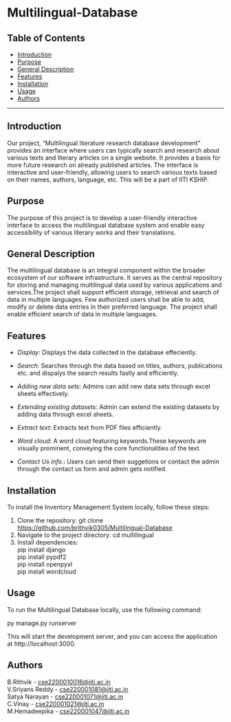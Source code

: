 # Multilingual-Database


## Table of Contents

- [Introduction](#introduction)
- [Purpose](#purpose)
- [General Description](#general-description)
- [Features](#features)
- [Installation](#installation)
- [Usage](#usage)
- [Authors](#authors)

---

## Introduction

Our project, “Multilingual literature research database development” provides an interface where users can typically search and research about various texts and literary articles on a single website. It provides a basis for more future research on already published articles.
The interface is interactive and user-friendly, allowing users to search various texts based on their names, authors, language, etc. This will be a part of IITI KSHIP.
## Purpose
The purpose of this project is to develop a user-friendly interactive interface to access the multilingual database system and enable easy accessibility of various literary works and their translations.



## General Description
The multilingual database is an integral component within the broader ecosystem of our software infrastructure. It serves as the central repository for storing and managing multilingual data used by various applications and services.The project shall support efficient storage, retrieval and search of data in multiple languages.
Few authorized users shall be able to add, modify or delete data entries in their preferred language.
The project shall enable efficient search of data in multiple languages.

## Features

- *Display*: Displays the data collected in the database effeciently.
- *Search*: Searches through the data based on titles, authors, publications etc. and dispalys the search results fastly and efficiently.
- *Adding new data sets*: Admins can add new data sets through excel sheets effectively.
- *Extending existing datasets*: Admin can extend the existing datasets by adding data through excel sheets.

- *Extract text*: Extracts text from PDF files efficiently.
- *Word cloud*: A word cloud featuring keywords.These keywords are visually prominent, conveying the core functionalities of the text.
- *Contact Us info.*: Users can send their suggetions or contact the admin through the contact us form and admin gets notified.

## Installation

To install the Inventory Management System locally, follow these steps:

1. Clone the repository: git clone https://github.com/brithvik0305/Multilingual-Database
2. Navigate to the project directory: cd multilingual
3. Install dependencies:</br> pip install django</br>
pip install pypdf2</br>
pip install openpyxl</br>
pip install wordcloud

## Usage

To run the Multilingual Database locally, use the following command:

py manage.py runserver


This will start the development server, and you can access the application at http://localhost:3000.

## Authors

B.Rithvik - cse2200010016@iiti.ac.in</br>
V.Sriyans Reddy - cse220001081@iiti.ac.in</br>
Satya Narayan - cse220001071@iiti.ac.in</br>
C.Vinay - cse220001021@iiti.ac.in</br>
M.Hemadeepika - cse220001047@iiti.ac.in</br>
